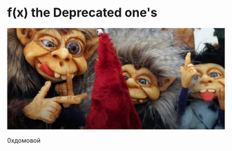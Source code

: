 # f(x) the Deprecated one's


![](https://github.com/nixworks/the-Deprecated-ones/blob/master/AI/ArtBoard%20Image%20(405).jpg)

0xдомовой
